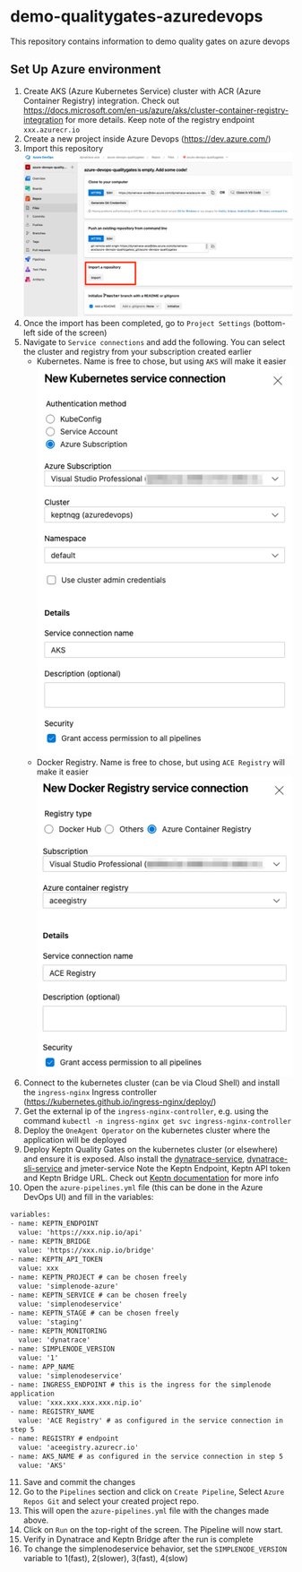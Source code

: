 # demo-qualitygates-azuredevops
This repository contains information to demo quality gates on azure devops


## Set Up Azure environment

1. Create AKS (Azure Kubernetes Service) cluster with ACR (Azure Container Registry) integration. Check out https://docs.microsoft.com/en-us/azure/aks/cluster-container-registry-integration for more details. Keep note of the registry endpoint `xxx.azurecr.io`
2. Create a new project inside Azure Devops (https://dev.azure.com/)
3. Import this repository ![Import Repo](img/ado-importrepo.png)
4. Once the import has been completed, go to `Project Settings` (bottom-left side of the screen)
5. Navigate to `Service connections` and add the following. You can select the cluster and registry from your subscription created earlier
   * Kubernetes. Name is free to chose, but using `AKS` will make it easier
   ![K8s Service Connection](img/ado-serviceconnk8s.png)
   * Docker Registry. Name is free to chose, but using `ACE Registry` will make it easier
   ![Docker Registry Connection](img/ado-serviceconnregistry.png)
6. Connect to the kubernetes cluster (can be via Cloud Shell) and install the `ingress-nginx` Ingress controller (https://kubernetes.github.io/ingress-nginx/deploy/)
7. Get the external ip of the `ingress-nginx-controller`, e.g. using the command `kubectl -n ingress-nginx get svc ingress-nginx-controller`
8. Deploy the `OneAgent Operator` on the kubernetes cluster where the application will be deployed
9.  Deploy Keptn Quality Gates on the kubernetes cluster (or elsewhere) and ensure it is exposed. Also install the [dynatrace-service](https://github.com/keptn-contrib/dynatrace-service), [dynatrace-sli-service](https://github.com/keptn-contrib/dynatrace-sli-service) and jmeter-service Note the Keptn Endpoint, Keptn API token and Keptn Bridge URL. Check out [Keptn documentation](https://keptn.sh/docs/0.7.x/operate/install/) for more info
10. Open the `azure-pipelines.yml` file (this can be done in the Azure DevOps UI) and fill in the variables:
```
variables:
- name: KEPTN_ENDPOINT
  value: 'https://xxx.nip.io/api'
- name: KEPTN_BRIDGE
  value: 'https://xxx.nip.io/bridge'
- name: KEPTN_API_TOKEN
  value: xxx
- name: KEPTN_PROJECT # can be chosen freely
  value: 'simplenode-azure'
- name: KEPTN_SERVICE # can be chosen freely
  value: 'simplenodeservice'
- name: KEPTN_STAGE # can be chosen freely
  value: 'staging'
- name: KEPTN_MONITORING
  value: 'dynatrace'
- name: SIMPLENODE_VERSION
  value: '1'
- name: APP_NAME
  value: 'simplenodeservice'
- name: INGRESS_ENDPOINT # this is the ingress for the simplenode application
  value: 'xxx.xxx.xxx.xxx.nip.io'
- name: REGISTRY_NAME
  value: 'ACE Registry' # as configured in the service connection in step 5
- name: REGISTRY # endpoint 
  value: 'aceegistry.azurecr.io'
- name: AKS_NAME # as configured in the service connection in step 5
  value: 'AKS'
```

11. Save and commit the changes
12. Go to the `Pipelines` section and click on `Create Pipeline`, Select `Azure Repos Git` and select your created project repo.
13. This will open the `azure-pipelines.yml` file with the changes made above.
14. Click on `Run` on the top-right of the screen. The Pipeline will now start.
15. Verify in Dynatrace and Keptn Bridge after the run is complete
16. To change the simplenodeservice behavior, set the `SIMPLENODE_VERSION` variable to 1(fast), 2(slower), 3(fast), 4(slow)